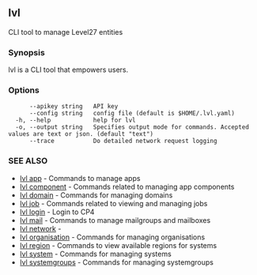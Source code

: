 ## lvl

CLI tool to manage Level27 entities

### Synopsis

lvl is a CLI tool that empowers users.

### Options

```
      --apikey string   API key
      --config string   config file (default is $HOME/.lvl.yaml)
  -h, --help            help for lvl
  -o, --output string   Specifies output mode for commands. Accepted values are text or json. (default "text")
      --trace           Do detailed network request logging
```

### SEE ALSO

* [lvl app](apps/lvl_app.md)	 - Commands to manage apps
* [lvl component](components/lvl_component.md)	 - Commands related to managing app components
* [lvl domain](domains/lvl_domain.md)	 - Commands for managing domains
* [lvl job](jobs/lvl_job.md)	 - Commands related to viewing and managing jobs
* [lvl login](lvl_login.md)	 - Login to CP4
* [lvl mail](mail/lvl_mail.md)	 - Commands to manage mailgroups and mailboxes
* [lvl network](networks/lvl_network.md)	 - 
* [lvl organisation](organisations/lvl_organisation.md)	 - Commands for managing organisations
* [lvl region](regions/lvl_region.md)	 - Commands to view available regions for systems
* [lvl system](systems/lvl_system.md)	 - Commands for managing systems
* [lvl systemgroups](systemgroups/lvl_systemgroups.md)	 - Commands for managing systemgroups

